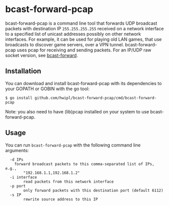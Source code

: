 # bcast-forward-pcap

bcast-forward-pcap is a command line tool that forwards UDP broadcast packets
with destination IP `255.255.255.255` received on a network interface to a
specified list of unicast addresses possibly on other network interfaces. For
example, it can be used for playing old LAN games, that use broadcasts to
discover game servers, over a VPN tunnel. bcast-forward-pcap uses pcap for
receiving and sending packets. For an IP/UDP raw socket version, see
[bcast-forward](https://github.com/hwipl/bcast-forward/).

## Installation

You can download and install bcast-forward-pcap with its dependencies to your
GOPATH or GOBIN with the go tool:

```console
$ go install github.com/hwipl/bcast-forward-pcap/cmd/bcast-forward-pcap
```

Note: you also need to have (lib)pcap installed on your system to use
bcast-forward-pcap.

## Usage

You can run `bcast-forward-pcap` with the following command line arguments:

```
  -d IPs
	forward broadcast packets to this comma-separated list of IPs, e.g.,
        "192.168.1.1,192.168.1.2"
  -i interface
        read packets from this network interface
  -p port
        only forward packets with this destination port (default 6112)
  -s IP
        rewrite source address to this IP
```
